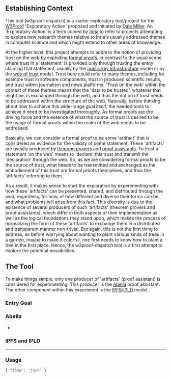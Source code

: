 ## Establishing Context

This tool (w3proof-dispatch) is a starter exploratory tool/project for the [W3Proof](https://www.inria.fr/en/w3proof) 'Exploratory Action' proposed and initiated by [Dale Miller](http://www.lix.polytechnique.fr/Labo/Dale.Miller/). An 'Exploratory Action' is a term coined by [Inria](https://www.inria.fr/en) to refer to projects attempting to explore new research themes relative to Inria's usually addressed themes in computer science and which might extend to other areas of knowledge.

At the higher level, this project attempts to address the notion of providing trust on the web by exploiting [formal proofs](https://en.wikipedia.org/wiki/Formal_verification#:~:text=In%20the%20context%20of%20hardware,using%20formal%20methods%20of%20mathematics.), in contrast to the usual scene where trust in a 'statement' is provided only through trusting the entity claiming that statement, usually by the [public key infrastructure](https://en.wikipedia.org/wiki/Public_key_infrastructure) model or by the [web of trust](https://en.wikipedia.org/wiki/Web_of_trust) model. Trust here could refer to many themes, including for example trust in software components, trust in produced scientific results, and trust within journalism and news platforms. 'Trust on the web' within the context of these themes means that the 'data to be trusted', whatever that might be, is exchanged through the web, and thus the notion of trust needs to be addressed within the structure of the web.
Naturally, before thinking about how to achieve this wide-range goal itself, the needed tools to achieve it need to be investigated thoroughly. As formal proofs are the driving force and the essence of what the source of trust is desired to be, the usage of formal proofs within the realm of the web needs to be addressed.

Basically, we can consider a formal proof to be some 'artifact' that is considered an evidence for the validity of some statement. These 'artifacts' are usually produced by [theorem provers](https://en.wikipedia.org/wiki/Automated_theorem_proving) and [proof assistants](https://en.wikipedia.org/wiki/Proof_assistant#:~:text=In%20computer%20science%20and%20mathematical,proofs%20by%20human%2Dmachine%20collaboration.). To trust a statement 'on the web' means to 'declare' this trust and transmit the 'declaration' through the web. So, as we are considering formal proofs to be the source of trust, what needs to be transmitted and exchanged as the embodiement of this trust are formal proofs themselves, and thus the 'artifacts' referring to them.

As a result, it makes sense to start the exploration by experimenting with how these 'artifacts' can be presented, shared, and distributed through the web, regardless, for now, of how different and diverse their forms can be, and what problems will arise from this fact. This diversity is due to the existence of several producers of such 'artifacts' (theorem provers and proof assistants), which differ in both aspects of their implementation as well as the logical foundations they stand upon, which makes the process of normalizing the form of these 'artifacts' to exchange them in a distributed and transparent manner non-trivial. But again, this is not the first thing to address, as before worrying about wanting to plant various kinds of trees in a garden, maybe to make it colorful, one first needs to know how to plant a tree in the first place. Hence, the w3proof-dispatch tool is a first attempt to explore the potential possibilities.

## The Tool

To make things simple, only one producer of 'artifacts' (proof assistant) is considered for experimenting. This producer is the [Abella](https://abella-prover.org/) proof assistant. The other component within this experiment is the [IPFS](https://ipfs.io/)/[IPLD](https://ipld.io/) model.

### Entry Goal

### Abella

-

### IPFS and IPLD

---

### Usage

```javascript
{ "some": "json" }
```
